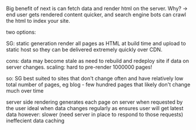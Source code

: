Big benefit of next is can fetch data and render html on the server.
Why? -> end user gets rendered content quicker, and search engine bots can crawl the html to index your site.

two options:

SG: static generation
render all pages as HTML at build time and upload to static host so they can be delivered extremely quickly over CDN.

cons:
data may become stale as need to rebuild and redeploy site if data on server changes.
scaling: hard to pre-render 1000000 pages!

so: SG best suited to sites that don't change often and have relatively low total number of pages, eg blog - few hundred pages that likely don't change much over time

server side rendering
generates each page on server when requested by the user
	ideal when data changes regularly as ensures user will get latest data
	however:
		slower (need server in place to respond to those requests)
		ineffecient data caching